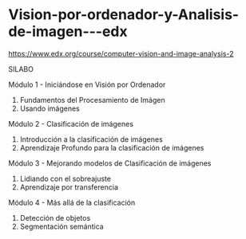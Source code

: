 # Vision-por-ordenador-y-Analisis-de-imagen---edx
https://www.edx.org/course/computer-vision-and-image-analysis-2


SILABO

Módulo 1 - Iniciándose en Visión por Ordenador
1. Fundamentos del Procesamiento de Imágen
2. Usando imágenes

Módulo 2 - Clasificación de imágenes
1. Introducción a la clasificación de imágenes
2. Aprendizaje Profundo para la clasificación de imágenes

Módulo 3 - Mejorando modelos de Clasificación de imágenes
1. Lidiando con el sobreajuste 
2. Aprendizaje por transferencia

Módulo 4 - Más allá de la clasificación
1. Detección de objetos
2. Segmentación semántica


